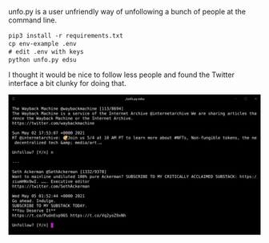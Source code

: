 unfo.py is a user unfriendly way of unfollowing a bunch of people at the
command line.

    pip3 install -r requirements.txt
    cp env-example .env
    # edit .env with keys
    python unfo.py edsu

I thought it would be nice to follow less people and found the Twitter interface a bit clunky for doing that.

<img width="800" src="https://raw.githubusercontent.com/edsu/unfo/main/screenshot.png">

